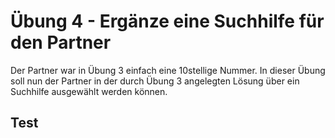# Übung 4 - Ergänze eine Suchhilfe für den Partner
Der Partner war in Übung 3 einfach eine 10stellige Nummer. In dieser Übung soll nun der Partner in der durch Übung 3 angelegten Lösung über ein Suchhilfe ausgewählt werden können.
## Test
